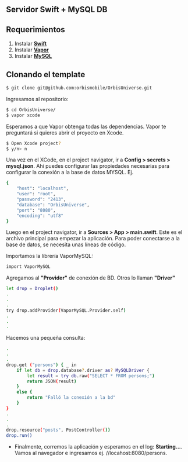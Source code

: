 Servidor Swift + MySQL DB
-------------------------

Requerimientos
----------------------
1. Instalar **[Swift](https://swift.org)**
2. Instalar **[Vapor](https://vapor.codes)**
3. Instalar **[MySQL](https://dev.mysql.com/downloads/mysql/)**


Clonando el template
----------------------

```bash 
$ git clone git@github.com:orbismobile/OrbisUniverse.git
```

Ingresamos al repositorio: 
```bash 
$ cd OrbisUniverse/
$ vapor xcode
```

Esperamos a que Vapor obtenga todas las dependencias. Vapor te preguntará si quieres abrir el proyecto en Xcode.
```bash 
$ Open Xcode project?
$ y/n> n
```

Una vez en el XCode, en el project navigator, ir a **Config > secrets > mysql.json**. Ahí puedes configurar las propiedades necesarias para configurar la conexión a la base de datos MYSQL.
Ej.

```bash
{
    "host": "localhost",
    "user": "root",
    "password": "2413",
    "database": "OrbisUniverse",
    "port": "8080",
    "encoding": "utf8"
}
```
Luego en el project navigator, ir a **Sources > App > main.swift**. Este es el archivo principal para empezar la aplicación. Para poder conectarse a la base de datos, se necesita unas líneas de código.

Importamos la librería VaporMySQL:
```bash
import VaporMySQL
```

Agregamos al **"Provider"** de conexión de BD. Otros lo llaman **"Driver"**
```bash
let drop = Droplet()
.
.
.
try drop.addProvider(VaporMySQL.Provider.self)
.
.
.
```

Hacemos una pequeña consulta:
```bash
.
.
.
drop.get ("persons") { _ in
    if let db = drop.database?.driver as? MySQLDriver {
        let result = try db.raw("SELECT * FROM persons;")
        return JSON(result)
    }
    else {
        return "Falló la conexión a la bd"
    }  
}
.
.
.
drop.resource("posts", PostController())
drop.run()
```

- Finalmente, corremos la aplicación y esperamos en el log: **Starting...**. Vamos al navegador e ingresamos ej. //locahost:8080/persons.
